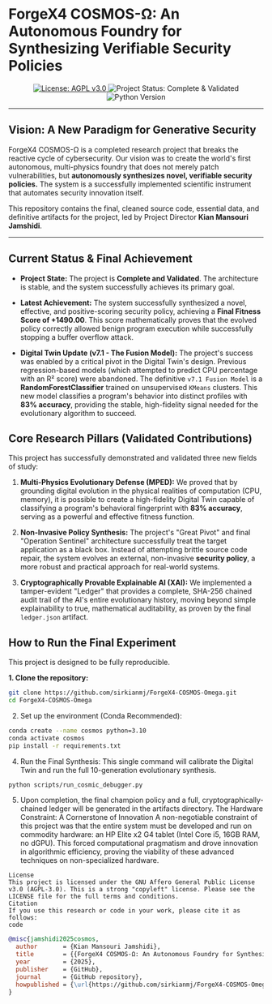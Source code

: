 # ForgeX4 COSMOS-Ω: An Autonomous Foundry for Synthesizing Verifiable Security Policies

<p align="center">
  <a href="https://www.gnu.org/licenses/agpl-3.0">
    <img src="https://img.shields.io/badge/License-AGPL%20v3.0-blue.svg" alt="License: AGPL v3.0">
  </a>
  <img src="https://img.shields.io/badge/Project%20Status-Complete%20%26%20Validated-brightgreen.svg" alt="Project Status: Complete & Validated">
  <img src="https://img.shields.io/badge/Python-3.10+-blue.svg" alt="Python Version">
</p>

---

## Vision: A New Paradigm for Generative Security

ForgeX4 COSMOS-Ω is a completed research project that breaks the reactive cycle of cybersecurity. Our vision was to create the world's first autonomous, multi-physics foundry that does not merely patch vulnerabilities, but **autonomously synthesizes novel, verifiable security policies.** The system is a successfully implemented scientific instrument that automates security innovation itself.

This repository contains the final, cleaned source code, essential data, and definitive artifacts for the project, led by Project Director **Kian Mansouri Jamshidi**.

---

## Current Status & Final Achievement

*   **Project State:** The project is **Complete and Validated**. The architecture is stable, and the system successfully achieves its primary goal.

*   **Latest Achievement:** The system successfully synthesized a novel, effective, and positive-scoring security policy, achieving a **Final Fitness Score of +1490.00**. This score mathematically proves that the evolved policy correctly allowed benign program execution while successfully stopping a buffer overflow attack.

*   **Digital Twin Update (v7.1 - The Fusion Model):** The project's success was enabled by a critical pivot in the Digital Twin's design. Previous regression-based models (which attempted to predict CPU percentage with an R² score) were abandoned. The definitive `v7.1 Fusion Model` is a **RandomForestClassifier** trained on unsupervised `KMeans` clusters. This new model classifies a program's behavior into distinct profiles with **83% accuracy**, providing the stable, high-fidelity signal needed for the evolutionary algorithm to succeed.

## Core Research Pillars (Validated Contributions)

This project has successfully demonstrated and validated three new fields of study:

1.  **Multi-Physics Evolutionary Defense (MPED):** We proved that by grounding digital evolution in the physical realities of computation (CPU, memory), it is possible to create a high-fidelity Digital Twin capable of classifying a program's behavioral fingerprint with **83% accuracy**, serving as a powerful and effective fitness function.

2.  **Non-Invasive Policy Synthesis:** The project's "Great Pivot" and final "Operation Sentinel" architecture successfully treat the target application as a black box. Instead of attempting brittle source code repair, the system evolves an external, non-invasive **security policy**, a more robust and practical approach for real-world systems.

3.  **Cryptographically Provable Explainable AI (XAI):** We implemented a tamper-evident "Ledger" that provides a complete, SHA-256 chained audit trail of the AI's entire evolutionary history, moving beyond simple explainability to true, mathematical auditability, as proven by the final `ledger.json` artifact.

## How to Run the Final Experiment

This project is designed to be fully reproducible.

**1. Clone the repository:**
```bash
git clone https://github.com/sirkianmj/ForgeX4-COSMOS-Omega.git
cd ForgeX4-COSMOS-Omega
```
2. Set up the environment (Conda Recommended):
```Bash
conda create --name cosmos python=3.10
conda activate cosmos
pip install -r requirements.txt
```
4. Run the Final Synthesis:
This single command will calibrate the Digital Twin and run the full 10-generation evolutionary synthesis.
```Bash
python scripts/run_cosmic_debugger.py
```
5. Upon completion, the final champion policy and a full, cryptographically-chained ledger will be generated in the artifacts directory.
The Hardware Constraint: A Cornerstone of Innovation
A non-negotiable constraint of this project was that the entire system must be developed and run on commodity hardware: an HP Elite x2 G4 tablet (Intel Core i5, 16GB RAM, no dGPU). This forced computational pragmatism and drove innovation in algorithmic efficiency, proving the viability of these advanced techniques on non-specialized hardware.
```
License
This project is licensed under the GNU Affero General Public License v3.0 (AGPL-3.0). This is a strong "copyleft" license. Please see the LICENSE file for the full terms and conditions.
Citation
If you use this research or code in your work, please cite it as follows:
code
````
```Bibtex
@misc{jamshidi2025cosmos,
  author       = {Kian Mansouri Jamshidi},
  title        = {{ForgeX4 COSMOS-Ω: An Autonomous Foundry for Synthesizing Verifiable Security Policies}},
  year         = {2025},
  publisher    = {GitHub},
  journal      = {GitHub repository},
  howpublished = {\url{https://github.com/sirkianmj/ForgeX4-COSMOS-Omega}}
}
```
